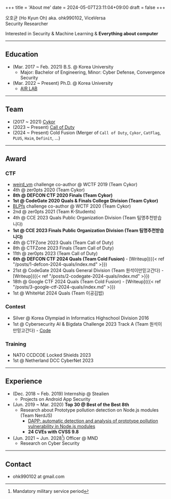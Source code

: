 +++
title = 'About me'
date = 2024-05-07T23:11:04+09:00
draft = false
+++

오호균 (Ho Kyun Oh) aka. ohk990102, ViceVersa  
Security Researcher

Interested in Security & Machine Learning & **Everything about computer**

-------------------------------
## Education

* (Mar. 2017 ~ Feb. 2021) B.S. @ Korea University
  * Major: Bachelor of Engineering, Minor: Cyber Defense, Convergence Security
* (Mar. 2022 ~ Present) Ph.D. @ Korea University
  * [AIR LAB](https://air.korea.ac.kr)

-------------------------------
## Team
* (2017 ~ 2021) [Cykor](https://ctftime.org/team/369)
* (2023 ~ Present) [Call of Duty](https://ctftime.org/team/233492)
* (2024 ~ Present) Cold Fusion (Merger of `Call of Duty`, `Cykor`, `CatFlag`, `PLUS`, `Haim`, `Definit`, ...)

-------------------------------
## Award

### CTF
* [weird_vm](https://github.com/ohk990102/weird_vm) challenge co-author @ WCTF 2019 (Team Cykor)
* 4th @ zer0pts 2020 (Team Cykor)
* **8th @ DEFCON CTF 2020 Finals (Team Cykor)**
* **1st @ CodeGate 2020 Quals & Finals College Division (Team Cykor)**
* [BLPfs](https://github.com/Hhro/BLPfs) challenge co-author @ WCTF 2020 (Team Cykor)
* 2nd @ zer0pts 2021 (Team K-Students)
* 4th @ CCE 2023 Quals Public Organization Division (Team 팀명추천받습니다)
* **1st @ CCE 2023 Finals Public Organization Division (Team 팀명추천받습니다)**
* 4th @ CTFZone 2023 Quals (Team Call of Duty)
* 8th @ CTFZone 2023 Finals (Team Call of Duty)
* 11th @ zer0pts 2023 (Team Call of Duty)
* **6th @ DEFCON CTF 2024 Quals (Team Cold Fusion)** - [Writeup]({{< ref "/posts/1-defcon-2024-quals/index.md" >}})
* 21st @ CodeGate 2024 Quals General Division (Team 원석이만믿고간다) - [Writeup]({{< ref "/posts/2-codegate-2024-quals/index.md" >}})
* 18th @ Google CTF 2024 Quals (Team Cold Fusion) - [Writeup]({{< ref "/posts/3-google-ctf-2024-quals/index.md" >}})
* 1st @ WhiteHat 2024 Quals (Team 이공김밥)

### Contest

* Silver @ Korea Olympiad in Informatics Highschool Division 2016
* 1st @ Cybersecurity AI & Bigdata Challenge 2023 Track A (Team 원석이만믿고간다) - [Code](https://github.com/BluberryPie/ai-security-challenge)

### Training

* NATO CCDCOE Locked Shields 2023
* 1st @ Netherland DCC CyberNet 2023

-------------------------------
## Experience

* (Dec. 2018 ~ Feb. 2019) Internship @ Stealien
  * Projects on Android App Security
* (Jun. 2019 ~ Mar. 2020) **Top 30 @ Best of the Best 8th**
  * Research about Prototype pollution detection on Node.js modules (Team NerdJS)
    * [DAPP: automatic detection and analysis of prototype pollution vulnerability in Node.js modules](https://doi.org/10.1007/s10207-020-00537-0)
    * **24 CVEs with CVSS 9.8**
* (Jun. 2021 ~ Jun. 2028[^1]) Officer @ MND
  * Research on Cyber Security

-------------------------------
## Contact

* ohk990102 at gmail.com


[^1]: Mandatory military service period